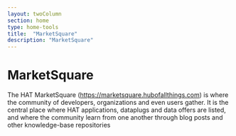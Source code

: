 ```yaml
---
layout: twoColumn
section: home
type: home-tools
title:  "MarketSquare"
description: "MarketSquare"
---
```


# MarketSquare

The HAT MarketSquare (https://marketsquare.hubofallthings.com) is where the community of developers, organizations and even users gather. It is the central place where HAT applications, dataplugs and data offers are listed, and where the community learn from one another through blog posts and other knowledge-base repositories
